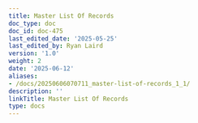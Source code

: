 ```yaml
---
title: Master List Of Records
doc_type: doc
doc_id: doc-475
last_edited_date: '2025-05-25'
last_edited_by: Ryan Laird
version: '1.0'
weight: 2
date: '2025-06-12'
aliases:
- /docs/20250606070711_master-list-of-records_1_1/
description: ''
linkTitle: Master List Of Records
type: docs
---
```



